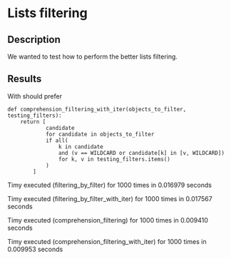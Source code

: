 # Lists filtering
## Description
We wanted to test how to perform the better lists filtering.

## Results
With should prefer
```
def comprehension_filtering_with_iter(objects_to_filter, testing_filters):
    return [
            candidate
            for candidate in objects_to_filter
            if all(
                k in candidate
                and (v == WILDCARD or candidate[k] in [v, WILDCARD])
                for k, v in testing_filters.items()
            )
        ]
```

Timy executed (filtering_by_filter) for 1000 times in 0.016979 seconds

Timy executed (filtering_by_filter_with_iter) for 1000 times in 0.017567 seconds

Timy executed (comprehension_filtering) for 1000 times in 0.009410 seconds

Timy executed (comprehension_filtering_with_iter) for 1000 times in 0.009953 seconds


